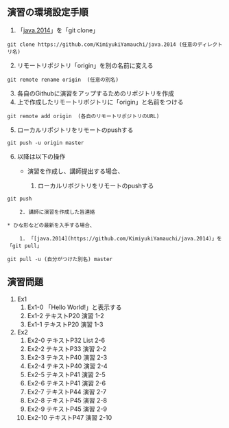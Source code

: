 ## 演習の環境設定手順

1. 「[java.2014](https://github.com/KimiyukiYamauchi/java.2014)」を「git clone」

```
git clone https://github.com/KimiyukiYamauchi/java.2014 (任意のディレクトリ名)
```
2. リモートリポジトリ「origin」を別の名前に変える

```
git remote rename origin  (任意の別名)
```

3. 各自のGithubに演習をアップするためのリポジトリを作成
4. 上で作成したリモートリポジトリに「origin」と名前をつける

```
git remote add origin  (各自のリモートリポジトリのURL)
```

5. ローカルリポジトリをリモートのpushする

```
git push -u origin master
```

6. 以降は以下の操作

	* 演習を作成し、講師提出する場合、

		1. ローカルリポジトリをリモートのpushする 

```
git push
```

		2. 講師に演習を作成した旨連絡

	* ひな形などの最新を入手する場合、

		1. 「[java.2014](https://github.com/KimiyukiYamauchi/java.2014)」を「git pull」

```
git pull -u (自分がつけた別名) master
```

## 演習問題

1. Ex1
	1. Ex1-0
		「Hello World!」と表示する
	2. Ex1-2
		テキストP20 演習 1-2
	3. Ex1-1
		テキストP20 演習 1-3
2. Ex2
	1. Ex2-0
		テキストP32 List 2-6
	2. Ex2-2
		テキストP33 演習 2-2
	3. Ex2-3
		テキストP40 演習 2-3
	4. Ex2-4
		テキストP40 演習 2-4
	5. Ex2-5
		テキストP41 演習 2-5
	6. Ex2-6
		テキストP41 演習 2-6
	7. Ex2-7
		テキストP44 演習 2-7
	8. Ex2-8
		テキストP45 演習 2-8
	9. Ex2-9
		テキストP45 演習 2-9
	10. Ex2-10
		テキストP47 演習 2-10
